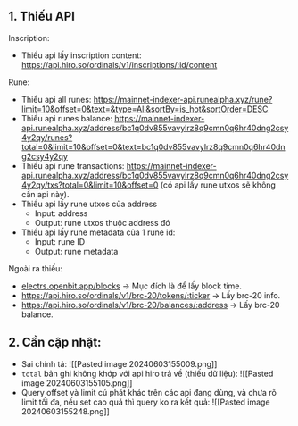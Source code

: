 ## 1. Thiếu API

Inscription:
- Thiếu api lấy inscription content: https://api.hiro.so/ordinals/v1/inscriptions/:id/content

Rune:
- Thiếu api all runes: https://mainnet-indexer-api.runealpha.xyz/rune?limit=10&offset=0&text=&type=All&sortBy=is_hot&sortOrder=DESC
- Thiếu api runes balance: https://mainnet-indexer-api.runealpha.xyz/address/bc1q0dv855vavylrz8q9cmn0q6hr40dng2csy4y2qy/runes?total=0&limit=10&offset=0&text=bc1q0dv855vavylrz8q9cmn0q6hr40dng2csy4y2qy
- Thiếu api rune transactions: https://mainnet-indexer-api.runealpha.xyz/address/bc1q0dv855vavylrz8q9cmn0q6hr40dng2csy4y2qy/txs?total=0&limit=10&offset=0 (có api lấy rune utxos sẽ không cần api này).
- Thiếu api lấy rune utxos của address
	- Input: address 
	- Output: rune utxos thuộc address đó
- Thiếu api lấy rune metadata của 1 rune id:
	- Input: rune ID
	- Output: rune metadata

Ngoài ra thiếu:
- [electrs.openbit.app/blocks](https://electrs.openbit.app/blocks) -> Mục đích là để lấy block time.
- https://api.hiro.so/ordinals/v1/brc-20/tokens/:ticker -> Lấy brc-20 info.
- https://api.hiro.so/ordinals/v1/brc-20/balances/:address -> Lấy brc-20 balance.

## 2. Cần cập nhật:
- Sai chính tả: 
	![[Pasted image 20240603155009.png]]
- `total` bản ghi không khớp với api hiro trả về (thiếu dữ liệu):
	![[Pasted image 20240603155105.png]]
- Query offset và limit cú phát khác trên các api đang dùng, và chưa rõ limit tối đa, nếu set cao quá thì query ko ra kết quả:
	![[Pasted image 20240603155248.png]]
